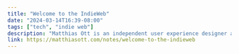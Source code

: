 ```yaml
---
title: "Welcome to the IndieWeb"
date: "2024-03-14T16:39-08:00"
tags: ["tech", "indie web"]
description: "Matthias Ott is an independent user experience designer and developer from Stuttgart, Germany. Besides design practice he teaches Interface Prototyping at the Muthesius Academy of Fine Arts and Design, Kiel."
link: https://matthiasott.com/notes/welcome-to-the-indieweb
---
```

